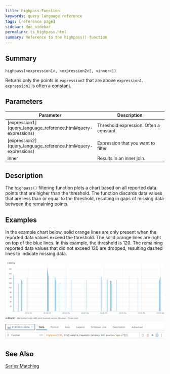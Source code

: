 ```yaml
---
title: highpass Function
keywords: query language reference
tags: [reference page]
sidebar: doc_sidebar
permalink: ts_highpass.html
summary: Reference to the highpass() function
---
```

## Summary
```
highpass(<expression1>, <expression2>[, <inner>])
```
Returns only the points in `expression2` that are above `expression1`. `expression1` is often a constant.


## Parameters
<table>
<tbody>
<thead>
<tr><th width="20%">Parameter</th><th width="80%">Description</th></tr>
</thead>
<tr>
<td markdown="span"> [expression1](query_language_reference.html#query-expressions)</td>
<td>Threshold expression. Often a constant. </td></tr>
<tr>
<td markdown="span"> [expression2](query_language_reference.html#query-expressions)</td>
<td>Expression that you want to filter</td>
</tr>
<tr>
<td>inner</td>
<td>Results in an inner join. </td>
</tr>
</tbody>
</table>

## Description

The `highpass()` filtering function plots a chart based on all reported data points that are higher than the threshold. The function discards data values that are  less than or equal to the threshold, resulting in gaps of missing data between the remaining points.

## Examples

In the example chart below, solid orange lines are only present when the reported data values exceed the threshold. The solid orange lines are right on top of the blue lines. In this example, the threshold is 120. The remaining reported data values that did not exceed 120 are dropped, resulting dashed lines to indicate missing data.

![highpass example](images/ts_highpass.png)




## See Also

[Series Matching](query_language_series_matching.html)
